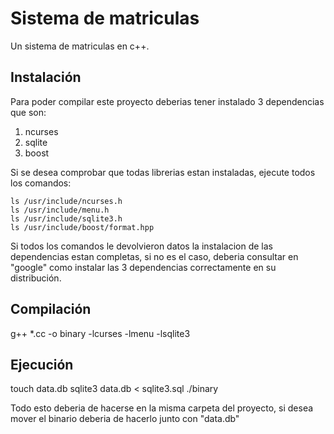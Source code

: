 # Sistema de matriculas
Un sistema de matriculas en c++.

## Instalación

Para poder compilar este proyecto deberias tener instalado 3 dependencias que son: 

1. ncurses
2. sqlite
3. boost

Si se desea comprobar que todas librerias estan instaladas, ejecute todos los comandos:

	ls /usr/include/ncurses.h
	ls /usr/include/menu.h
	ls /usr/include/sqlite3.h
	ls /usr/include/boost/format.hpp

Si todos los comandos le devolvieron datos la instalacion de las dependencias estan
completas, si no es el caso, deberia consultar en "google" como instalar las 3 
dependencias correctamente en su distribución.

## Compilación

g++ *.cc -o binary -lcurses -lmenu -lsqlite3

## Ejecución

touch data.db
sqlite3 data.db < sqlite3.sql
./binary

Todo esto deberia de hacerse en la misma carpeta del proyecto, si desea mover el binario
deberia de hacerlo junto con "data.db"

